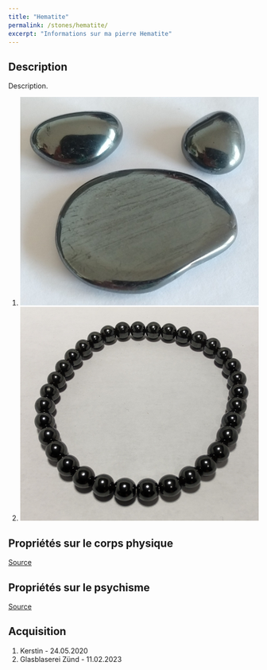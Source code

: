 ```yaml
---
title: "Hematite"
permalink: /stones/hematite/
excerpt: "Informations sur ma pierre Hematite"
---
```


## Description
Description.

1. ![Hematite](/images/stones/Hematite_Kerstin_20200524.jpg "Hematite")
1. ![Hematite](/images/stones/Hematite_Zund_20230211.jpg "Hematite")

## Propriétés sur le corps physique


[Source](https://)


## Propriétés sur le psychisme


[Source](https://)

## Acquisition
1. Kerstin - 24.05.2020
1. Glasblaserei Zünd - 11.02.2023
